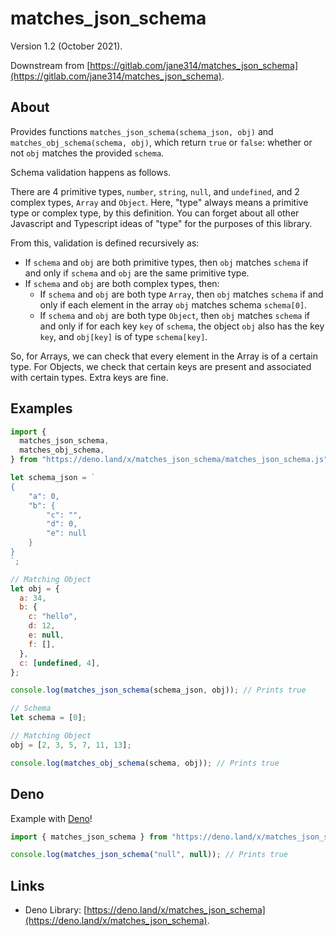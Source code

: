 # matches_json_schema

Version 1.2 (October 2021).

Downstream from [https://gitlab.com/jane314/matches_json_schema](https://gitlab.com/jane314/matches_json_schema).

## About

Provides functions `matches_json_schema(schema_json, obj)` and
`matches_obj_schema(schema, obj)`, which return `true` or `false`: whether or
not `obj` matches the provided `schema`.

Schema validation happens as follows.

There are 4 primitive types, `number`, `string`, `null`, and `undefined`, and 2
complex types, `Array` and `Object`. Here, "type" always means a primitive type
or complex type, by this definition. You can forget about all other Javascript
and Typescript ideas of "type" for the purposes of this library.

From this, validation is defined recursively as:

- If `schema` and `obj` are both primitive types, then `obj` matches `schema` if
  and only if `schema` and `obj` are the same primitive type.
- If `schema` and `obj` are both complex types, then:
  - If `schema` and `obj` are both type `Array`, then `obj` matches `schema` if
    and only if each element in the array `obj` matches schema `schema[0]`.
  - If `schema` and `obj` are both type `Object`, then `obj` matches `schema` if
    and only if for each key `key` of `schema`, the object `obj` also has the
    key `key`, and `obj[key]` is of type `schema[key]`.

So, for Arrays, we can check that every element in the Array is of a certain
type. For Objects, we check that certain keys are present and associated with
certain types. Extra keys are fine.

## Examples

```javascript
import {
  matches_json_schema,
  matches_obj_schema,
} from "https://deno.land/x/matches_json_schema/matches_json_schema.js";

let schema_json = `
{
	"a": 0,
	"b": {
		"c": "",
		"d": 0,
		"e": null
	}
}
`;

// Matching Object
let obj = {
  a: 34,
  b: {
    c: "hello",
    d: 12,
    e: null,
    f: [],
  },
  c: [undefined, 4],
};

console.log(matches_json_schema(schema_json, obj)); // Prints true

// Schema
let schema = [0];

// Matching Object
obj = [2, 3, 5, 7, 11, 13];

console.log(matches_obj_schema(schema, obj)); // Prints true
```

## Deno

Example with [Deno](https://deno.land/)!

```javascript
import { matches_json_schema } from "https://deno.land/x/matches_json_schema/matches_json_schema.js";

console.log(matches_json_schema("null", null)); // Prints true
```

## Links

* Deno Library: [https://deno.land/x/matches_json_schema](https://deno.land/x/matches_json_schema).


